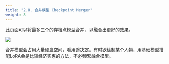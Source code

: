 ```yaml
---
title: "2.8. 合并模型 Checkpoint Merger"
weight: 8
---
```


此页面可以将最多三个的存档点模型合并，以融合出更好的效果。

![](../../../images/Screenshot_20230417_184700.webp)

合并模型会占用大量硬盘空间，看用途决定。有时欲绘制某个人物，用基础模型搭配LoRA会是比较经济实惠的方法，不必频繁融合模型。
